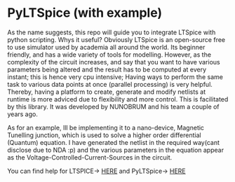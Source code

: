 # PyLTSpice (with example)
As the name suggests, this repo will guide you to integrate LTSpice with python scripting. 
Whys it useful? Obviously LTSpice is an open-source free to use simulator used by academia all around the world. Its beginner friendly, and has  a wide variety of tools for modelling.
However, as the complexity of the circuit increases, and say that you want to have various parameters being altered and the result has to be computed at every instant; this is hence very cpu intensive; 
Having ways to perform the same task to various data points at once (parallel processing) is very helpful.
Thereby, having a platform to create, generate and modify netlists at runtime is more adviced due to flexibility and more control.
This is facilitated by this library. It was developed by NUNOBRUM and his team a couple of years ago. 


As for an example, Ill be implementing it to a nano-device, Magnetic Tunelling junction, which is used to solve a higher order differential (Quantum) equation.
I have generated the netlist in the required way(cant disclose due to NDA :p)  and the various parameters in the equation appear as the Voltage-Controlled-Current-Sources in the circuit.

You can find help for LTSPICE-> [HERE](https://ltwiki.org/files/LTspiceHelp.chm/html/LT_spice_overview.htm) and PyLTSpice-> [HERE](https://pyltspice.readthedocs.io/en/latest/)
